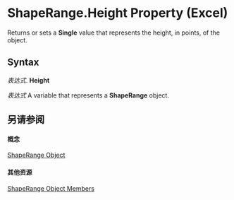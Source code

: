 
# ShapeRange.Height Property (Excel)

Returns or sets a  **Single** value that represents the height, in points, of the object.


## Syntax

 _表达式_. **Height**

 _表达式_ A variable that represents a **ShapeRange** object.


## 另请参阅


#### 概念


[ShapeRange Object](e1b8229c-73a0-4a77-5e00-4bcec9032260.md)
#### 其他资源


[ShapeRange Object Members](http://msdn.microsoft.com/library/1d1950c5-32ac-dfc0-8c19-07159a29a2a0%28Office.15%29.aspx)